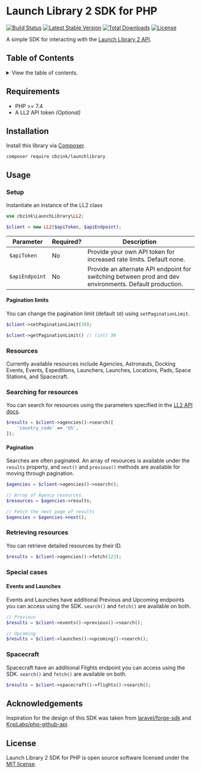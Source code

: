 # Launch Library 2 SDK for PHP

<a href="https://github.com/cbzink/launchlibrary/actions"><img src="https://github.com/cbzink/launchlibrary/workflows/tests/badge.svg" alt="Build Status"></a> <a href="https://packagist.org/packages/cbzink/launchlibrary"><img src="https://img.shields.io/packagist/v/cbzink/launchlibrary" alt="Latest Stable Version"></a> <a href="https://packagist.org/packages/cbzink/launchlibrary"><img src="https://img.shields.io/packagist/dt/cbzink/launchlibrary" alt="Total Downloads"></a> <a href="https://packagist.org/packages/cbzink/launchlibrary"><img src="https://img.shields.io/packagist/l/cbzink/launchlibrary" alt="License"></a>

A simple SDK for interacting with the [Launch Library 2 API](https://thespacedevs.com/llapi).

## Table of Contents

<details>
  <summary>View the table of contents.</summary>

  <br />

  - [Launch Library 2 SDK for PHP](#launch-library-2-sdk-for-php)
    * [Requirements](#requirements)
    * [Installation](#installation)
    * [Usage](#usage)
        + [Setup](#setup)
            - [Pagination limits](#pagination-limits)
        + [Resources](#resources)
        + [Searching for resources](#searching-for-resources)
            - [Pagination](#pagination)
        + [Retrieving resources](#retrieving-resources)
        + [Special cases](#special-cases)
            - [Events and Launches](#events-and-launches)
        + [Spacecraft](#spacecraft)
  * [Acknowledgements](#acknowledgements)
  * [License](#license)
</details>

## Requirements

* PHP >= 7.4
* A LL2 API token _(Optional)_

## Installation

Install this library via [Composer](https://getcomposer.org/).

```
composer require cbzink/launchlibrary
```

## Usage

### Setup

Instantiate an instance of the LL2 class

```php
use cbzink\LaunchLibrary\LL2;

$client = new LL2($apiToken, $apiEndpoint);
```

| Parameter | Required? | Description |
|--|--|--|
| `$apiToken` | No | Provide your own API token for increased rate limits. Default none.|
| `$apiEndpoint` | No | Provide an alternate API endpoint for switching between prod and dev environments. Default production.

#### Pagination limits

You can change the pagination limit (default `10`) using `setPaginationLimit`.

```php
$client->setPaginationLimit(30);

$client->getPaginationLimit() // (int) 30
```

### Resources

Currently available resources include Agencies, Astronauts, Docking Events, Events, Expeditions, Launchers, Launches, Locations, Pads, Space Stations, and Spacecraft.

### Searching for resources

You can search for resources using the parameters specified in the [LL2 API docs](https://ll.thespacedevs.com/2.2.0/swagger/).

```php
$results = $client->agencies()->search([
    'country_code' => 'US',
]);
```

#### Pagination

Searches are often paginated. An array of resources is available under the `results` property, and `next()` and `previous()` methods are available for moving through pagination.

```php
$agencies = $client->agencies()->search();

// Array of Agency resources.
$resources = $agencies->results;

// Fetch the next page of results
$agencies = $agencies->next();
```

### Retrieving resources

You can retrieve detailed resources by their ID.

```php
$results = $client->agencies()->fetch(123);
```

### Special cases

#### Events and Launches

Events and Launches have additional Previous and Upcoming endpoints you can access using the SDK. `search()` and `fetch()` are available on both.

```php
// Previous
$results = $client->events()->previous()->search();

// Upcoming
$results = $client->launches()->upcoming()->search();
```

### Spacecraft

Spacecraft have an additional Flights endpoint you can access using the SDK. `search()` and `fetch()` are available on both.

```php
$results = $client->spacecraft()->flights()->search();
```

## Acknowledgements

Inspiration for the design of this SDK was taken from [laravel/forge-sdk](https://github.com/laravel/forge-sdk) and [KnpLabs/php-github-api](https://github.com/KnpLabs/php-github-api).

## License

Launch Library 2 SDK for PHP is open source software licensed under the [MIT license](LICENSE.md).

